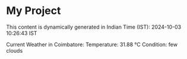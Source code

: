 # My Project

This content is dynamically generated in Indian Time (IST): 2024-10-03 10:26:43 IST


Current Weather in Coimbatore:
Temperature: 31.88 °C
Condition: few clouds
